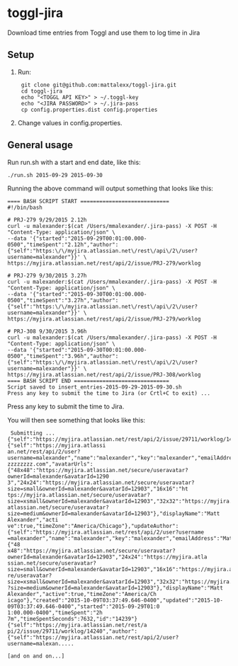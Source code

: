 

# toggl-jira

Download time entries from Toggl and use them to log time in Jira

## Setup

1. Run:

        git clone git@github.com:mattalexx/toggl-jira.git
        cd toggl-jira
        echo "<TOGGL API KEY>" > ~/.toggl-key
        echo "<JIRA PASSWORD>" > ~/.jira-pass
        cp config.properties.dist config.properties
    
1. Change values in config.properties.

## General usage

Run run.sh with a start and end date, like this:

    ./run.sh 2015-09-29 2015-09-30

Running the above command will output something that looks like this:

    ==== BASH SCRIPT START ============================
    #!/bin/bash

    # PRJ-279 9/29/2015 2.12h
    curl -u malexander:$(cat /Users/mmalexander/.jira-pass) -X POST -H "Content-Type: application/json" \
    --data '{"started":"2015-09-29T00:01:00.000-0500","timeSpent":"2.12h","author":{"self":"https:\/\/myjira.atlassian.net\/rest\/api\/2\/user?username=malexander"}}' \
    https://myjira.atlassian.net/rest/api/2/issue/PRJ-279/worklog

    # PRJ-279 9/30/2015 3.27h
    curl -u malexander:$(cat /Users/mmalexander/.jira-pass) -X POST -H "Content-Type: application/json" \
    --data '{"started":"2015-09-30T00:01:00.000-0500","timeSpent":"3.27h","author":{"self":"https:\/\/myjira.atlassian.net\/rest\/api\/2\/user?username=malexander"}}' \
    https://myjira.atlassian.net/rest/api/2/issue/PRJ-279/worklog

    # PRJ-308 9/30/2015 3.96h
    curl -u malexander:$(cat /Users/mmalexander/.jira-pass) -X POST -H "Content-Type: application/json" \
    --data '{"started":"2015-09-30T00:01:00.000-0500","timeSpent":"3.96h","author":{"self":"https:\/\/myjira.atlassian.net\/rest\/api\/2\/user?username=malexander"}}' \
    https://myjira.atlassian.net/rest/api/2/issue/PRJ-308/worklog
    ==== BASH SCRIPT END ==============================
    Script saved to insert_entries-2015-09-29-2015-09-30.sh
    Press any key to submit the time to Jira (or Crtl+C to exit) ...
    
Press any key to submit the time to Jira.

You will then see something that looks like this:

     Submitting ...
    {"self":"https://myjira.atlassian.net/rest/api/2/issue/29711/worklog/14239","author":{"self":"https://myjira.atlassi
    an.net/rest/api/2/user?username=malexander","name":"malexander","key":"malexander","emailAddress":"Matt.Alexander@zz
    zzzzzzzz.com","avatarUrls":{"48x48":"https://myjira.atlassian.net/secure/useravatar?ownerId=malexander&avatarId=1290
    3","24x24":"https://myjira.atlassian.net/secure/useravatar?size=small&ownerId=malexander&avatarId=12903","16x16":"ht
    tps://myjira.atlassian.net/secure/useravatar?size=xsmall&ownerId=malexander&avatarId=12903","32x32":"https://myjira.
    atlassian.net/secure/useravatar?size=medium&ownerId=malexander&avatarId=12903"},"displayName":"Matt Alexander","acti
    ve":true,"timeZone":"America/Chicago"},"updateAuthor":{"self":"https://myjira.atlassian.net/rest/api/2/user?username
    =malexander","name":"malexander","key":"malexander","emailAddress":"Matt.Alexander@zzzzzzzzzz.com","avatarUrls":{"48
    x48":"https://myjira.atlassian.net/secure/useravatar?ownerId=malexander&avatarId=12903","24x24":"https://myjira.atla
    ssian.net/secure/useravatar?size=small&ownerId=malexander&avatarId=12903","16x16":"https://myjira.atlassian.net/secu
    re/useravatar?size=xsmall&ownerId=malexander&avatarId=12903","32x32":"https://myjira.atlassian.net/secure/useravatar
    ?size=medium&ownerId=malexander&avatarId=12903"},"displayName":"Matt Alexander","active":true,"timeZone":"America/Ch
    icago"},"created":"2015-10-09T03:37:49.646-0400","updated":"2015-10-09T03:37:49.646-0400","started":"2015-09-29T01:0
    1:00.000-0400","timeSpent":"2h 7m","timeSpentSeconds":7632,"id":"14239"}{"self":"https://myjira.atlassian.net/rest/a
    pi/2/issue/29711/worklog/14240","author":{"self":"https://myjira.atlassian.net/rest/api/2/user?username=malexan.....
    
    [and on and on...]
    
